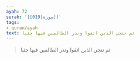 ```yaml
---
ayah: 72
surah: '[[019|سورة]]'
tags:
- quran/ayah
text: ثم ننجي الذين اتقوا ونذر الظالمين فيها جثيا
---
```

> ثم ننجي الذين اتقوا ونذر الظالمين فيها جثيا
